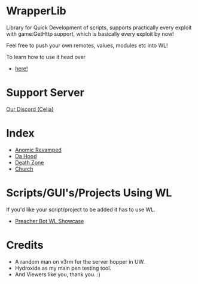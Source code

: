 <!-- #region // WrapperLib-->
# WrapperLib
Library for Quick Development of scripts, supports practically every exploit with game:GetHttp support, which is basically every exploit by now!

Feel free to push your own remotes, values, modules etc into WL!

To learn how to use it head over
- [here!](games/How_TO_Use)
<!-- #endregion -->

<!-- #region // Discord -->
# Support Server
[Our Discord (Celia)](https://discord.gg/C4Nfj72paC)
<!-- #endregion -->

<!-- #region // Index-->
# Index
- [Anomic Revamped](games/anomic-revamp)
- [Da Hood](games/da-hood)
- [Death Zone](games/death-zone)
- [Church](games/church)
<!-- #endregion -->

<!-- #region // Projects -->
# Scripts/GUI's/Projects Using WL
If you'd like your script/project to be added it has to use WL. 

- [Preacher Bot WL Showcase](https://github.com/RobloxArchiver/PreacherBot)
<!-- #endregion -->

# Credits
- A random man on v3rm for the server hopper in UW.
- Hydroxide as my main pen testing tool. 
- And Viewers like you, thank you. :)
